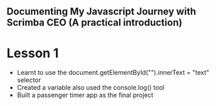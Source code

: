 ## Documenting My Javascript Journey with Scrimba CEO (A practical introduction)
# Lesson 1
- Learnt to use the document.getElementById("").innerText = "text" selector
- Created a variable also used the console.log() tool
- Built a passenger timer app as the final project
